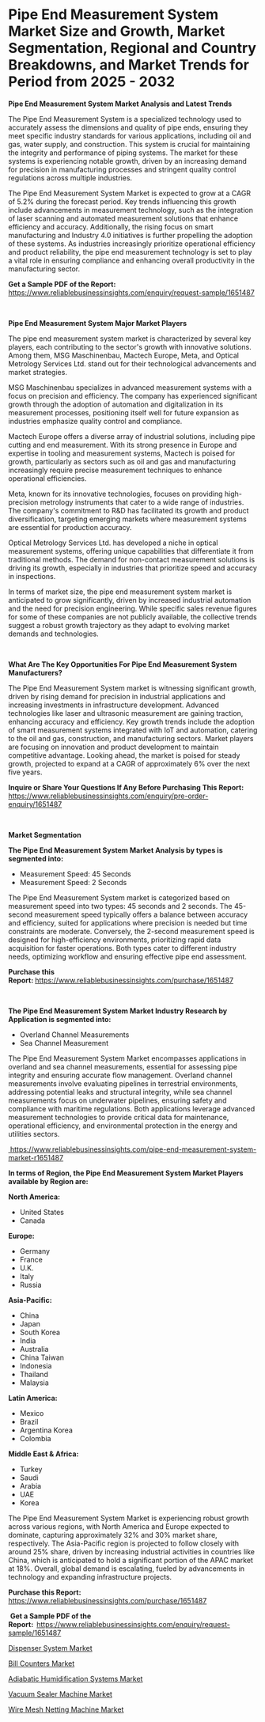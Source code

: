 <p><h1>Pipe End Measurement System Market Size and Growth, Market Segmentation, Regional and Country Breakdowns, and Market Trends for Period from 2025 -  2032</h1></p><p><strong>Pipe End Measurement System Market Analysis and Latest Trends</strong></p>
<p><p>The Pipe End Measurement System is a specialized technology used to accurately assess the dimensions and quality of pipe ends, ensuring they meet specific industry standards for various applications, including oil and gas, water supply, and construction. This system is crucial for maintaining the integrity and performance of piping systems. The market for these systems is experiencing notable growth, driven by an increasing demand for precision in manufacturing processes and stringent quality control regulations across multiple industries.</p><p>The Pipe End Measurement System Market is expected to grow at a CAGR of 5.2% during the forecast period. Key trends influencing this growth include advancements in measurement technology, such as the integration of laser scanning and automated measurement solutions that enhance efficiency and accuracy. Additionally, the rising focus on smart manufacturing and Industry 4.0 initiatives is further propelling the adoption of these systems. As industries increasingly prioritize operational efficiency and product reliability, the pipe end measurement technology is set to play a vital role in ensuring compliance and enhancing overall productivity in the manufacturing sector.</p></p>
<p><strong>Get a Sample PDF of the Report:&nbsp;</strong> <a href="https://www.reliablebusinessinsights.com/enquiry/request-sample/1651487?utm_campaign=2794&utm_medium=2&utm_source=Github&utm_content=ia&utm_term=23032025&utm_id=pipe-end-measurement-system">https://www.reliablebusinessinsights.com/enquiry/request-sample/1651487</a></p>
<p>&nbsp;</p>
<p><strong>Pipe End Measurement System Major Market Players</strong></p>
<p><p>The pipe end measurement system market is characterized by several key players, each contributing to the sector's growth with innovative solutions. Among them, MSG Maschinenbau, Mactech Europe, Meta, and Optical Metrology Services Ltd. stand out for their technological advancements and market strategies.</p><p>MSG Maschinenbau specializes in advanced measurement systems with a focus on precision and efficiency. The company has experienced significant growth through the adoption of automation and digitalization in its measurement processes, positioning itself well for future expansion as industries emphasize quality control and compliance.</p><p>Mactech Europe offers a diverse array of industrial solutions, including pipe cutting and end measurement. With its strong presence in Europe and expertise in tooling and measurement systems, Mactech is poised for growth, particularly as sectors such as oil and gas and manufacturing increasingly require precise measurement techniques to enhance operational efficiencies.</p><p>Meta, known for its innovative technologies, focuses on providing high-precision metrology instruments that cater to a wide range of industries. The company's commitment to R&D has facilitated its growth and product diversification, targeting emerging markets where measurement systems are essential for production accuracy.</p><p>Optical Metrology Services Ltd. has developed a niche in optical measurement systems, offering unique capabilities that differentiate it from traditional methods. The demand for non-contact measurement solutions is driving its growth, especially in industries that prioritize speed and accuracy in inspections.</p><p>In terms of market size, the pipe end measurement system market is anticipated to grow significantly, driven by increased industrial automation and the need for precision engineering. While specific sales revenue figures for some of these companies are not publicly available, the collective trends suggest a robust growth trajectory as they adapt to evolving market demands and technologies.</p></p>
<p>&nbsp;</p>
<p><strong>What Are The Key Opportunities For Pipe End Measurement System Manufacturers?</strong></p>
<p><p>The Pipe End Measurement System market is witnessing significant growth, driven by rising demand for precision in industrial applications and increasing investments in infrastructure development. Advanced technologies like laser and ultrasonic measurement are gaining traction, enhancing accuracy and efficiency. Key growth trends include the adoption of smart measurement systems integrated with IoT and automation, catering to the oil and gas, construction, and manufacturing sectors. Market players are focusing on innovation and product development to maintain competitive advantage. Looking ahead, the market is poised for steady growth, projected to expand at a CAGR of approximately 6% over the next five years.</p></p>
<p><strong>Inquire or Share Your Questions If Any Before Purchasing This Report:</strong> <a href="https://www.reliablebusinessinsights.com/enquiry/pre-order-enquiry/1651487?utm_campaign=2794&utm_medium=2&utm_source=Github&utm_content=ia&utm_term=23032025&utm_id=pipe-end-measurement-system">https://www.reliablebusinessinsights.com/enquiry/pre-order-enquiry/1651487</a></p>
<p>&nbsp;</p>
<p><strong>Market Segmentation</strong></p>
<p><strong>The Pipe End Measurement System Market Analysis by types is segmented into:</strong></p>
<p><ul><li>Measurement Speed: 45 Seconds</li><li>Measurement Speed: 2 Seconds</li></ul></p>
<p><p>The Pipe End Measurement System market is categorized based on measurement speed into two types: 45 seconds and 2 seconds. The 45-second measurement speed typically offers a balance between accuracy and efficiency, suited for applications where precision is needed but time constraints are moderate. Conversely, the 2-second measurement speed is designed for high-efficiency environments, prioritizing rapid data acquisition for faster operations. Both types cater to different industry needs, optimizing workflow and ensuring effective pipe end assessment.</p></p>
<p><strong>Purchase this Report:&nbsp;</strong><a href="https://www.reliablebusinessinsights.com/purchase/1651487?utm_campaign=2794&utm_medium=2&utm_source=Github&utm_content=ia&utm_term=23032025&utm_id=pipe-end-measurement-system">https://www.reliablebusinessinsights.com/purchase/1651487</a></p>
<p>&nbsp;</p>
<p><strong>The Pipe End Measurement System Market Industry Research by Application is segmented into:</strong></p>
<p><ul><li>Overland Channel Measurements</li><li>Sea Channel Measurement</li></ul></p>
<p><p>The Pipe End Measurement System Market encompasses applications in overland and sea channel measurements, essential for assessing pipe integrity and ensuring accurate flow management. Overland channel measurements involve evaluating pipelines in terrestrial environments, addressing potential leaks and structural integrity, while sea channel measurements focus on underwater pipelines, ensuring safety and compliance with maritime regulations. Both applications leverage advanced measurement technologies to provide critical data for maintenance, operational efficiency, and environmental protection in the energy and utilities sectors.</p></p>
<p><a href="https://www.reliablebusinessinsights.com/pipe-end-measurement-system-market-r1651487?utm_campaign=2794&utm_medium=2&utm_source=Github&utm_content=ia&utm_term=23032025&utm_id=pipe-end-measurement-system">&nbsp;https://www.reliablebusinessinsights.com/pipe-end-measurement-system-market-r1651487</a></p>
<p><strong>In terms of Region, the Pipe End Measurement System Market Players available by Region are:</strong></p>
<p>
    <p> <strong> North America: </strong>
        <ul>
            <li>United States</li>
            <li>Canada</li>
        </ul>
        </p> 
    <p> <strong> Europe: </strong>
        <ul>
            <li>Germany</li>
            <li>France</li>
            <li>U.K.</li>
            <li>Italy</li>
            <li>Russia</li>
        </ul>
        </p> 
    <p> <strong> Asia-Pacific: </strong>
        <ul>
            <li>China</li>
            <li>Japan</li>
            <li>South Korea</li>
            <li>India</li>
            <li>Australia</li>
            <li>China Taiwan</li>
            <li>Indonesia</li>
            <li>Thailand</li>
            <li>Malaysia</li>
        </ul>
        </p> 
    <p> <strong> Latin America: </strong>
        <ul>
            <li>Mexico</li>
            <li>Brazil</li>
            <li>Argentina Korea</li>
            <li>Colombia</li>
        </ul>
        </p> 
    <p> <strong> Middle East & Africa: </strong>
        <ul>
            <li>Turkey</li>
            <li>Saudi</li>
            <li>Arabia</li>
            <li>UAE</li>
            <li>Korea</li>
        </ul>
    </p>
    </p>
<p><p>The Pipe End Measurement System Market is experiencing robust growth across various regions, with North America and Europe expected to dominate, capturing approximately 32% and 30% market share, respectively. The Asia-Pacific region is projected to follow closely with around 25% share, driven by increasing industrial activities in countries like China, which is anticipated to hold a significant portion of the APAC market at 18%. Overall, global demand is escalating, fueled by advancements in technology and expanding infrastructure projects.</p></p>
<p><strong>Purchase this Report: </strong><a href="https://www.reliablebusinessinsights.com/purchase/1651487?utm_campaign=2794&utm_medium=2&utm_source=Github&utm_content=ia&utm_term=23032025&utm_id=pipe-end-measurement-system">https://www.reliablebusinessinsights.com/purchase/1651487</a></p>
<p>&nbsp;<strong>Get a Sample PDF of the Report:&nbsp;&nbsp;</strong><a href="https://www.reliablebusinessinsights.com/enquiry/request-sample/1651487?utm_campaign=2794&utm_medium=2&utm_source=Github&utm_content=ia&utm_term=23032025&utm_id=pipe-end-measurement-system">https://www.reliablebusinessinsights.com/enquiry/request-sample/1651487</a></p>
<p><strong></strong></p>
<p><p><a href="https://www.linkedin.com/pulse/dispenser-system-market-demand-forecast-79-cagr-growth-5wu6f?utm_campaign=2794&utm_medium=2&utm_source=Github&utm_content=ia&utm_term=23032025&utm_id=pipe-end-measurement-system">Dispenser System Market</a></p><p><a href="https://www.linkedin.com/pulse/bill-counters-market-demand-revenue-growth-111-cagr-forecast-3r2ke?utm_campaign=2794&utm_medium=2&utm_source=Github&utm_content=ia&utm_term=23032025&utm_id=pipe-end-measurement-system">Bill Counters Market</a></p><p><a href="https://www.linkedin.com/pulse/comprehensive-overview-adiabatic-humidification-systems-market-r8dme?utm_campaign=2794&utm_medium=2&utm_source=Github&utm_content=ia&utm_term=23032025&utm_id=pipe-end-measurement-system">Adiabatic Humidification Systems Market</a></p><p><a href="https://www.linkedin.com/pulse/competitive-landscape-key-trends-vacuum-sealer-machine-vybyf?utm_campaign=2794&utm_medium=2&utm_source=Github&utm_content=ia&utm_term=23032025&utm_id=pipe-end-measurement-system">Vacuum Sealer Machine Market</a></p><p><a href="https://www.linkedin.com/pulse/future-wire-mesh-netting-machine-latest-trends-development-vseae?utm_campaign=2794&utm_medium=2&utm_source=Github&utm_content=ia&utm_term=23032025&utm_id=pipe-end-measurement-system">Wire Mesh Netting Machine Market</a></p></p>
